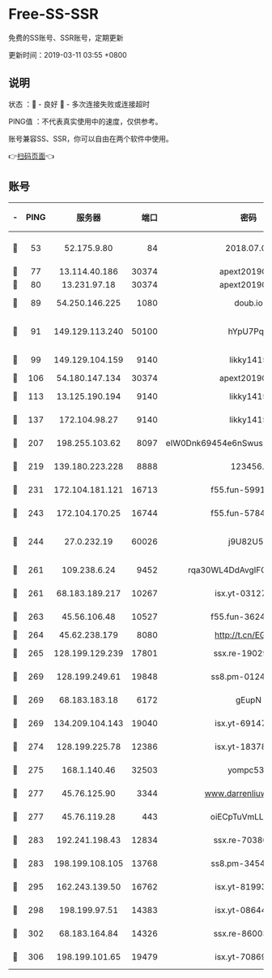 # Free-SS-SSR

免费的SS账号、SSR账号，定期更新

更新时间：2019-03-11 03:55 +0800

## 说明

状态     ：🙂 - 良好 🙁 - 多次连接失败或连接超时

PING值   ：不代表真实使用中的速度，仅供参考。

账号兼容SS、SSR，你可以自由在两个软件中使用。

👉[扫码页面](https://liesauer.github.io/Free-SS-SSR/)👈

## 账号

|-|PING|服务器|端口|密码|加密方式|区域|
|:----:|:----:|:-----:|-----:|:----:|:----:|:----:|
|🙂|53|52.175.9.80|84|2018.07.07|chacha20-ietf-poly1305|HK|
|🙂|77|13.114.40.186|30374|apext2019006|chacha20|JP|
|🙂|80|13.231.97.18|30374|apext2019006|chacha20|JP|
|🙂|89|54.250.146.225|1080|doub.io|aes-256-cfb|JP|
|🙂|91|149.129.113.240|50100|hYpU7PqP|chacha20-ietf-poly1305|CN|
|🙂|99|149.129.104.159|9140|likky1415|aes-256-cfb|HK|
|🙂|106|54.180.147.134|30374|apext2019006|chacha20|KR|
|🙂|113|13.125.190.194|9140|likky1415|aes-256-cfb|KR|
|🙂|137|172.104.98.27|9140|likky1415|aes-256-cfb|JP|
|🙂|207|198.255.103.62|8097|eIW0Dnk69454e6nSwuspv9DmS201tQ0D|aes-256-cfb|US|
|🙂|219|139.180.223.228|8888|123456..|aes-256-cfb|JP|
|🙂|231|172.104.181.121|16713|f55.fun-59911969|aes-256-cfb|SG|
|🙂|243|172.104.170.25|16744|f55.fun-57847062|aes-256-cfb|SG|
|🙂|244|27.0.232.19|60026|j9U82U53|xchacha20-ietf-poly1305|HK|
|🙂|261|109.238.6.24|9452|rqa30WL4DdAvgIFG6Fs3znzTa|aes-256-cfb|FR|
|🙂|261|68.183.189.217|10267|isx.yt-03127031|aes-256-cfb|SG|
|🙂|263|45.56.106.48|10527|f55.fun-36242266|aes-256-cfb|US|
|🙂|264|45.62.238.179|8080|http://t.cn/EGJIyrl|rc4-md5|CA|
|🙂|265|128.199.129.239|17801|ssx.re-19029637|aes-256-cfb|SG|
|🙂|269|128.199.249.61|19848|ss8.pm-01244950|aes-256-cfb|SG|
|🙂|269|68.183.183.18|6172|gEupN|aes-256-cfb|SG|
|🙂|269|134.209.104.143|19040|isx.yt-69147610|aes-256-cfb|SG|
|🙂|274|128.199.225.78|12386|isx.yt-18378503|aes-256-cfb|SG|
|🙂|275|168.1.140.46|32503|yompc535|aes-256-cfb|AU|
|🙂|277|45.76.125.90|3344|www.darrenliuwei.com|aes-256-cfb|AU|
|🙂|277|45.76.119.28|443|oiECpTuVmLLxk4Ts|aes-256-cfb|AU|
|🙂|283|192.241.198.43|12834|ssx.re-70380369|aes-256-cfb|US|
|🙂|283|198.199.108.105|13768|ss8.pm-34548033|aes-256-cfb|US|
|🙂|295|162.243.139.50|16762|isx.yt-81993556|aes-256-cfb|US|
|🙂|298|198.199.97.51|14383|isx.yt-08644056|aes-256-cfb|US|
|🙂|302|68.183.164.84|14326|ssx.re-86003792|aes-256-cfb|US|
|🙂|306|198.199.101.65|19479|isx.yt-70869887|aes-256-cfb|US|
